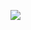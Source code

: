 ![](https://github-readme-stats.vercel.app/api?username=FuShaoLei&show_icons=true&hide=[%22issues%22])

